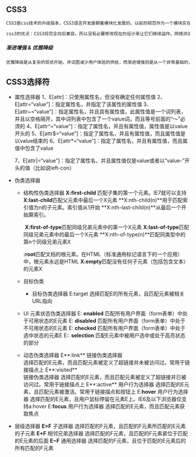 ## CSS3

```txt
CSS3是css技术的升级版本，CSS3语言开发是朝着模块化发展的。以前的规范作为一个模块实在是太庞大而且比较复杂，所以，把它分解为一些小的模块，更多新的模块也被加入进来。这些模块包括： 盒子模型、列表模块、超链接方式 、语言模块 、背景和边框 、文字特效 、多栏布局等。

css3的优点：CSS3将完全向后兼容，所以没有必要修改现在的设计来让它们继续运作。网络浏览器也还将继续支持CSS2。对我们来说，CSS3主要的影响是将可以使用新的可用的选择器和属性，这些会允许实现新的设计效果（譬如动态和渐变），而且可以很简单的设计出现在的设计效果（比如说使用分栏）
```


##### 渐进增强 & 优雅降级

```txt
优雅降级是从复杂的现状开始，并试图减少用户体验的供给，而渐进增强则是从一个非常基础的，能够起作用的版本开始，并不断扩充，以适应未来环境的需要。降级（功能衰减）意味着往回看；而渐进增强则意味着朝前看，同时保证其根基处于安全地带。
```



## CSS3选择符

+ 属性选择器
  	1、E[attr]：只使用属性名，但没有确定任何属性值
    	2、E[attr=“value”]：指定属性名，并指定了该属性的属性值
    	3、E[attr~=“value”]：指定属性名，并且具有属性值，此属性值是一个词列表，并且以空格隔开，其中词列表中包含了一个value词，而且等号前面的“〜”必须的
    	4、E[attr^=“value”]：指定了属性名，并且有属性值，属性值是以value开头的
    	5、E[attr$=“value”]：指定了属性名，并且有属性值，而且属性值是以value结束的
    	6、E[attr*=“value”]：指定了属性名，并且有属性值，而且属值中包含了value

  ​     7、E[attr|=“value”]：指定了属性名，并且属性值仅是value或者以“value-”开头的值（比如说left-con）
  	
+ 伪类选择器

  + 结构性伪类选择器
    	**X:first-child** 匹配子集的第一个元素。IE7就可以支持
      	**X:last-child**匹配父元素中最后一个X元素
      	**X:nth-child(n)**用于匹配索引值为n的子元素。索引值从1开始
      	**X:nth-last-child(n)**从最后一个开始算索引。

    ​    **X:first-of-type**匹配同级兄弟元素中的第一个X元素
    ​    **X:last-of-type**匹配同级兄弟元素中的最后一个X元素
    ​    **X:nth-of-type(n)**匹配同类型中的第n个同级兄弟元素X

       **:root**匹配文档的根元素。在HTML（标准通用标记语言下的一个应用）中，根元素永远是HTML
       **X:empty**匹配没有任何子元素（包括包含文本）的元素X


  + 目标伪类

    + 目标伪类选择器
      	E:target		选择匹配E的所有元素，且匹配元素被相关URL指向

  + UI 元素状态伪类选择器
    	E: **enabled**
      		匹配所有用户界面（form表单）中处于可用状态的E元素
      	E: **disabled**
      		匹配所有用户界面（form表单）中处于不可用状态的E元素
      	E: **checked**
      		匹配所有用户界面（form表单）中处于选中状态的元素E
      	E:: **selection**
      		匹配E元素中被用户选中或处于高亮状态的部分


  + 动态伪类选择器
    	E**:link**
      		链接伪类选择器  
      		选择匹配的E元素，而且匹配元素被定义了超链接并未被访问过。常用于链接描点上
      	E**:visited**  
      		链接伪类选择器
      		选择匹配的E元素，而且匹配元素被定义了超链接并已被访问过。常用于链接描点上
      	E**:active**
      		用户行为选择器
      		选择匹配的E元素，且匹配元素被激活。常用于链接描点和按钮上
      	E:**hover**
      		用户行为选择器
      		选择匹配的E元素，且用户鼠标停留在元素E上。IE6及以下浏览器仅支持a:hover
      	E:**focus**
      		用户行为选择器
      		选择匹配的E元素，而且匹配元素获取焦点
  

+ 层级选择器
  	**E>F**
    		子选择器
    		选择匹配的F元素，且匹配的F元素所匹配的E元素的子元素
    	**E+F**
    		相邻兄弟选择器
    		选择匹配的F元素，且匹配的F元素紧位于匹配的E元素的后面
    	**E~F**
    		通用选择器
    		选择匹配的F元素，且位于匹配的E元素后的所有匹配的F元素





